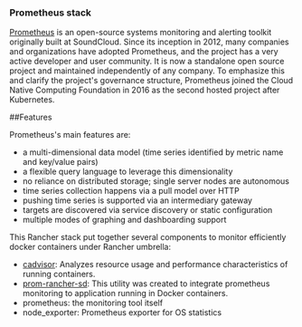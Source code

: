 ### Prometheus stack

[Prometheus](https://github.com/prometheus) is an open-source systems monitoring and alerting toolkit originally built at SoundCloud. Since its inception in 2012, many companies and organizations have adopted Prometheus, and the project has a very active developer and user community. It is now a standalone open source project and maintained independently of any company. To emphasize this and clarify the project's governance structure, Prometheus joined the Cloud Native Computing Foundation in 2016 as the second hosted project after Kubernetes.

##Features

Prometheus's main features are:

 - a multi-dimensional data model (time series identified by metric name and key/value pairs)
 - a flexible query language to leverage this dimensionality
 - no reliance on distributed storage; single server nodes are autonomous
 - time series collection happens via a pull model over HTTP
 - pushing time series is supported via an intermediary gateway
 - targets are discovered via service discovery or static configuration
 - multiple modes of graphing and dashboarding support

This Rancher stack put together several components to monitor efficiently docker containers under Rancher umbrella:
 
 - [cadvisor](https://github.com/google/cadvisor): Analyzes resource usage and performance characteristics of running containers.
 - [prom-rancher-sd](https://github.com/brutus333/prom-rancher-sd): This utility was created to integrate prometheus monitoring to application running in Docker containers.
 - prometheus: the monitoring tool itself
 - node_exporter: Prometheus exporter for OS statistics

